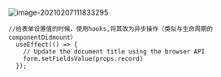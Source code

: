 ![image-20210207111833295](D:\typora\images\image-20210207111833295.png)

```
//给表单设置值的时候，使用hooks,将其改为异步操作（类似与生命周期的componentDidmount）
  useEffect(() => {
    // Update the document title using the browser API
    form.setFieldsValue(props.record)
  });
```

